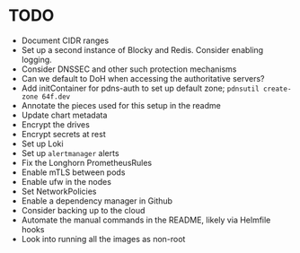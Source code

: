 # TODO

* Document CIDR ranges
* Set up a second instance of Blocky and Redis. Consider enabling logging.
* Consider DNSSEC and other such protection mechanisms
* Can we default to DoH when accessing the authoritative servers?
* Add initContainer for pdns-auth to set up default zone; `pdnsutil create-zone 64f.dev`
* Annotate the pieces used for this setup in the readme
* Update chart metadata
* Encrypt the drives
* Encrypt secrets at rest
* Set up Loki
* Set up `alertmanager` alerts
* Fix the Longhorn PrometheusRules
* Enable mTLS between pods
* Enable ufw in the nodes
* Set NetworkPolicies
* Enable a dependency manager in Github
* Consider backing up to the cloud
* Automate the manual commands in the README, likely via Helmfile hooks
* Look into running all the images as non-root
